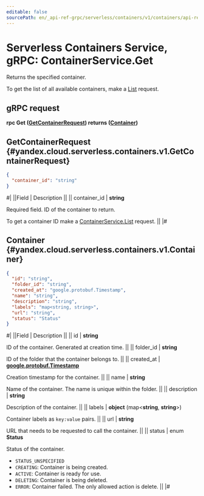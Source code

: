 ```yaml
---
editable: false
sourcePath: en/_api-ref-grpc/serverless/containers/v1/containers/api-ref/grpc/Container/get.md
---
```


# Serverless Containers Service, gRPC: ContainerService.Get

Returns the specified container.

To get the list of all available containers, make a [List](/docs/serverless/containers/api-ref/grpc/Container/list#List) request.

## gRPC request

**rpc Get ([GetContainerRequest](#yandex.cloud.serverless.containers.v1.GetContainerRequest)) returns ([Container](#yandex.cloud.serverless.containers.v1.Container))**

## GetContainerRequest {#yandex.cloud.serverless.containers.v1.GetContainerRequest}

```json
{
  "container_id": "string"
}
```

#|
||Field | Description ||
|| container_id | **string**

Required field. ID of the container to return.

To get a container ID make a [ContainerService.List](/docs/serverless/containers/api-ref/grpc/Container/list#List) request. ||
|#

## Container {#yandex.cloud.serverless.containers.v1.Container}

```json
{
  "id": "string",
  "folder_id": "string",
  "created_at": "google.protobuf.Timestamp",
  "name": "string",
  "description": "string",
  "labels": "map<string, string>",
  "url": "string",
  "status": "Status"
}
```

#|
||Field | Description ||
|| id | **string**

ID of the container. Generated at creation time. ||
|| folder_id | **string**

ID of the folder that the container belongs to. ||
|| created_at | **[google.protobuf.Timestamp](https://developers.google.com/protocol-buffers/docs/reference/google.protobuf#timestamp)**

Creation timestamp for the container. ||
|| name | **string**

Name of the container. The name is unique within the folder. ||
|| description | **string**

Description of the container. ||
|| labels | **object** (map<**string**, **string**>)

Container labels as `key:value` pairs. ||
|| url | **string**

URL that needs to be requested to call the container. ||
|| status | enum **Status**

Status of the container.

- `STATUS_UNSPECIFIED`
- `CREATING`: Container is being created.
- `ACTIVE`: Container is ready for use.
- `DELETING`: Container is being deleted.
- `ERROR`: Container failed. The only allowed action is delete. ||
|#
